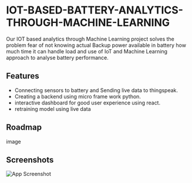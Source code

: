 
# IOT-BASED-BATTERY-ANALYTICS-THROUGH-MACHINE-LEARNING

Our IOT based analytics through Machine Learning  project solves the problem fear of not knowing actual Backup power available in battery how much time it can handle load and use of IoT and Machine  Learning approach  to analyse battery performance.



## Features

- Connecting sensors to battery and Sending live data to thingspeak.
- Creating a backend using micro frame work python. 
- interactive dashboard for good user experience using react.
- retraining model using live data


## Roadmap

image




## Screenshots

![App Screenshot](https://via.placeholder.com/468x300?text=App+Screenshot+Here)

